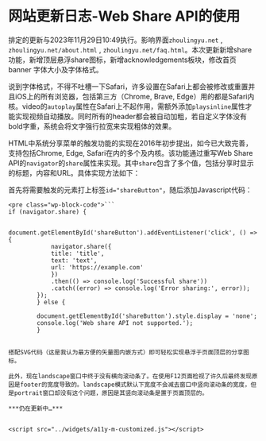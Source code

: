 # 网站更新日志-Web Share API的使用

排定的更新与2023年11月29日10:49执行。影响界面`zhoulingyu.net` , `zhoulingyu.net/about.html` , `zhoulingyu.net/faq.html`。本次更新新增share功能，新增顶层悬浮share图标，新增acknowledgements板块，修改首页banner 字体大小及字体格式。

说到字体格式，不得不吐槽一下Safari，许多设置在Safari上都会被修改或重置并且iOS上的所有浏览器，包括第三方（Chrome, Brave, Edge）用的都是Safari内核。video的`autoplay`属性在Safari上不起作用，需额外添加`playsinline`属性才能实现视频自动播放。同时所有的header都会被自动加粗，若自定义字体没有bold字重，系统会将文字强行拉宽来实现粗体的效果。

HTML中系统分享菜单的触发功能的实现在2016年初步提出，如今已大致完善，支持包括Chrome, Edge, Safari在内的多个及内核。该功能通过重写Web Share API的`navigator`的`share`属性来实现。其中`share`包含了多个值，包括分享时显示的标题，内容和URL。具体实现方法如下：

首先将需要触发的元素打上标签`id="shareButton"`，随后添加Javascript代码：

```
<pre class="wp-block-code">```
if (navigator.share) {

        document.getElementById('shareButton').addEventListener('click', () => {
            navigator.share({
            title: 'title',
            text: 'text',
            url: 'https://example.com'
            })
            .then(() => console.log('Successful share'))
            .catch((error) => console.log('Error sharing:', error));
        });
        } else {

        document.getElementById('shareButton').style.display = 'none';
        console.log('Web share API not supported.');
        }
```
```

搭配SVG代码（这是我认为最方便的矢量图内嵌方式）即可轻松实现悬浮于页面顶层的分享图标。

此外，现在landscape窗口中终于没有横向滚动条了。在使用F12页面检视了许久后最终发现原因是footer的宽度导致的。landscape模式默认下宽度不会减去窗口中竖向滚动条的宽度，但是portrait窗口却没有这个问题，原因是其竖向滚动条是置于页面顶层的。

***仍在更新中…***


<script src="../widgets/a11y-m-customized.js"></script>